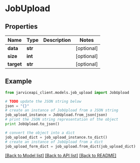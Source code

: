 # JobUpload


## Properties
Name | Type | Description | Notes
------------ | ------------- | ------------- | -------------
**data** | **str** |  | [optional] 
**size** | **int** |  | [optional] 
**target** | **str** |  | [optional] 

## Example

```python
from jarviceapi_client.models.job_upload import JobUpload

# TODO update the JSON string below
json = "{}"
# create an instance of JobUpload from a JSON string
job_upload_instance = JobUpload.from_json(json)
# print the JSON string representation of the object
print JobUpload.to_json()

# convert the object into a dict
job_upload_dict = job_upload_instance.to_dict()
# create an instance of JobUpload from a dict
job_upload_form_dict = job_upload.from_dict(job_upload_dict)
```
[[Back to Model list]](../README.md#documentation-for-models) [[Back to API list]](../README.md#documentation-for-api-endpoints) [[Back to README]](../README.md)


